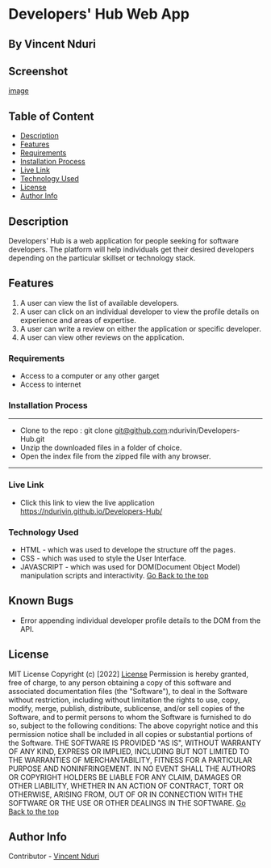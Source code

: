 # Developers' Hub Web App
## By  Vincent Nduri 

## Screenshot

 [image](/assets/img/main.png)

 ## Table of Content
 - [Description](#description)
 - [Features](#features)
 - [Requirements](#requirements)
 - [Installation Process](#installation-Process)
 - [Live Link](#Live-Link)
 - [Technology  Used](#technology-Used)
 - [License](#license)
 - [Author Info](#Author-Info)


## Description
<p>Developers' Hub is a web application for people seeking for software developers. The platform will help individuals get their desired developers depending on the particular skillset or technology stack. </p>

## Features
1. A user can view the list of available developers.
2. A user can click on an individual developer to view the profile details on experience and areas of expertise.
3. A user can write a review on either the application or specific developer.
4. A user can view other reviews on the application.

 ###  Requirements
 * Access to  a computer or any other garget
 * Access to internet

 ### Installation Process
 ****
* Clone to the repo : git clone git@github.com:ndurivin/Developers-Hub.git
* Unzip the downloaded files in a folder of choice.
* Open the index file from the zipped file with any browser.
 ****

### Live Link
- Click this link to view the live application https://ndurivin.github.io/Developers-Hub/

### Technology  Used
* HTML - which was used to develope the structure off the pages.
* CSS - which was used to style the User Interface.
* JAVASCRIPT - which was used for DOM(Document Object Model) manipulation scripts and interactivity.
[Go Back to the top](#Developers'-Hub-Web-app)

## Known Bugs
* Error appending individual developer profile details to the DOM from the API.

## License
MIT License
Copyright (c) [2022] [License](LICENSE.txt)
Permission is hereby granted, free of charge, to any person obtaining a copy
of this software and associated documentation files (the "Software"), to deal
in the Software without restriction, including without limitation the rights
to use, copy, modify, merge, publish, distribute, sublicense, and/or sell
copies of the Software, and to permit persons to whom the Software is
furnished to do so, subject to the following conditions:
The above copyright notice and this permission notice shall be included in all
copies or substantial portions of the Software.
THE SOFTWARE IS PROVIDED "AS IS", WITHOUT WARRANTY OF ANY KIND, EXPRESS OR
IMPLIED, INCLUDING BUT NOT LIMITED TO THE WARRANTIES OF MERCHANTABILITY,
FITNESS FOR A PARTICULAR PURPOSE AND NONINFRINGEMENT. IN NO EVENT SHALL THE
AUTHORS OR COPYRIGHT HOLDERS BE LIABLE FOR ANY CLAIM, DAMAGES OR OTHER
LIABILITY, WHETHER IN AN ACTION OF CONTRACT, TORT OR OTHERWISE, ARISING FROM,
OUT OF OR IN CONNECTION WITH THE SOFTWARE OR THE USE OR OTHER DEALINGS IN THE
SOFTWARE.
[Go Back to the top](#Developers'-Hub-Web-app)

## Author Info
Contributor -
[Vincent Nduri](https://github.com/ndurivin)
